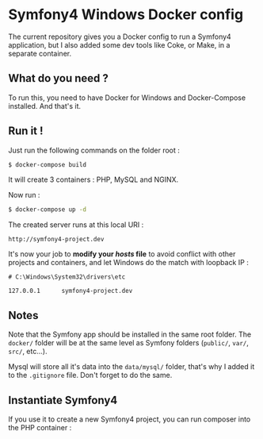 # Symfony4 Windows Docker config

The current repository gives you a Docker config to run a Symfony4 application, 
but I also added some dev tools like Coke, or Make, in a separate container.

## What do you need ?
To run this, you need to have Docker for Windows and Docker-Compose installed.
And that's it.

## Run it !
Just run the following commands on the folder root :
```bash
$ docker-compose build
```

It will create 3 containers : PHP, MySQL and NGINX.  
  
  Now run : 
```bash
$ docker-compose up -d
```
  
  
The created server runs at this local URI : 
```
http://symfony4-project.dev
```
It's now your job to **modify your _hosts_ file** to avoid conflict with other projects
and containers, and let Windows do the match with loopback IP : 
```shell
# C:\Windows\System32\drivers\etc
 
127.0.0.1      symfony4-project.dev
```


## Notes

Note that the Symfony app should be installed in the same root folder. The `docker/` 
folder will be at the same level as Symfony folders (`public/`, `var/`, `src/`, etc...).
  
Mysql will store all it's data into the `data/mysql/` folder, that's why I 
added it to the `.gitignore` file. Don't forget to do the same.


## Instantiate Symfony4
If you use it to create a new Symfony4 project, you can run composer into the PHP container : 